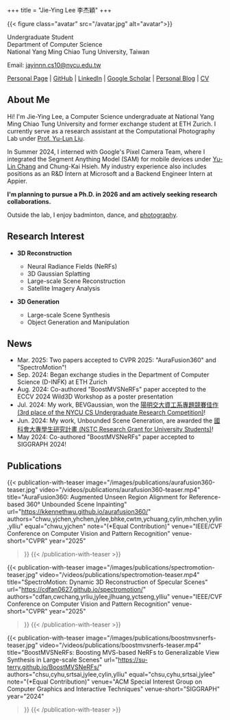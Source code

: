 +++
title = "Jie-Ying Lee 李杰穎"
+++

{{< figure class="avatar" src="/avatar.jpg" alt="avatar">}}

Undergraduate Student  
Department of Computer Science  
National Yang Ming Chiao Tung University, Taiwan

Email: [jayinnn.cs10@nycu.edu.tw](mailto:jayinnn.cs10@nycu.edu.tw)

[Personal Page](https://jayinnn.dev) | [GitHub](http://github.com/jayin92) | [LinkedIn](https://www.linkedin.com/in/jayinnn/) | [Google Scholar](https://scholar.google.com/citations?view_op=list_works&hl=zh-TW&user=mKB6voEAAAAJ) | [Personal Blog](https://blog.jayinnn.dev/) | [CV](https://raw.githubusercontent.com/jayin92/CV/main/cv.pdf)



## About Me

Hi! I'm Jie-Ying Lee, a Computer Science undergraduate at National Yang Ming Chiao Tung University and former exchange student at ETH Zurich. I currently serve as a research assistant at the Computational Photography Lab under [Prof. Yu-Lun Liu](https://yulunalexliu.github.io/).

In Summer 2024, I interned with Google's Pixel Camera Team, where I integrated the Segment Anything Model (SAM) for mobile devices under [Yu-Lin Chang](https://scholar.google.com/citations?user=0O9rukQAAAAJ&hl=en) and Chung-Kai Hsieh. My industry experience also includes positions as an R&D Intern at Microsoft and a Backend Engineer Intern at Appier.

**I'm planning to pursue a Ph.D. in 2026 and am actively seeking research collaborations.**

Outside the lab, I enjoy badminton, dance, and [photography](https://www.instagram.com/photograbear_/).


## Research Interest

- **3D Reconstruction**
  - Neural Radiance Fields (NeRFs)
  - 3D Gaussian Splatting
  - Large-scale Scene Reconstruction
  - Satellite Imagery Analysis

- **3D Generation**
  - Large-scale Scene Synthesis
  - Object Generation and Manipulation

## News

- Mar. 2025: Two papers accepted to CVPR 2025: "AuraFusion360" and "SpectroMotion"!
- Sep. 2024: Began exchange studies in the Department of Computer Science (D-INFK) at ETH Zurich
- Aug. 2024: Co-authored "BoostMVSNeRFs" paper accepted to the ECCV 2024 Wild3D Workshop as a poster presentation
- Jul. 2024: My work, BEVGaussian, won the [陽明交大資工系專題競賽佳作 (3rd place of the NYCU CS Undergraduate Research Competition)](https://www.cs.nycu.edu.tw/storage/materials/xeXTWKdsG4IkteKZGx3lxO6WdeZv4Qi0mgaomFJr.pdf)!
- Jun. 2024: My work, Unbounded Scene Generation, are awarded the [國科會大專學生研究計畫 (NSTC Research Grant for University Students)](https://www.nstc.gov.tw/folksonomy/list/2af9ad9a-1f47-450d-b5a1-2cb43de8290c?l=ch)!
- May 2024: Co-authored "BoostMVSNeRFs" paper accepted to SIGGRAPH 2024!  

## Publications

{{< publication-with-teaser 
    image="/images/publications/aurafusion360-teaser.jpg" 
    video="/videos/publications/aurafusion360-teaser.mp4" 
    title="AuraFusion360: Augmented Unseen Region Alignment for Reference-based 360° Unbounded Scene Inpainting" 
    url="https://kkennethwu.github.io/aurafusion360/" 
    authors="chwu,yjchen,yhchen,jylee,bhke,cwtm,ychuang,cylin,mhchen,yylin,ylliu" 
    equal="chwu,yjchen" 
    note="(*Equal Contribution)" 
    venue="IEEE/CVF Conference on Computer Vision and Pattern Recognition" 
    venue-short="CVPR" 
    year="2025" 
>}}
{{< /publication-with-teaser >}}

{{< publication-with-teaser 
    image="/images/publications/spectromotion-teaser.jpg" 
    video="/videos/publications/spectromotion-teaser.mp4" 
    title="SpectroMotion: Dynamic 3D Reconstruction of Specular Scenes" 
    url="https://cdfan0627.github.io/spectromotion/" 
    authors="cdfan,cwchang,yrliu,jylee,jlhuang,yctseng,ylliu" 
    venue="IEEE/CVF Conference on Computer Vision and Pattern Recognition" 
    venue-short="CVPR" 
    year="2025" 
>}}
{{< /publication-with-teaser >}}

{{< publication-with-teaser 
    image="/images/publications/boostmvsnerfs-teaser.jpg" 
    video="/videos/publications/boostmvsnerfs-teaser.mp4" 
    title="BoostMVSNeRFs: Boosting MVS-based NeRFs to Generalizable View Synthesis in Large-scale Scenes" 
    url="https://su-terry.github.io/BoostMVSNeRFs/" 
    authors="chsu,cyhu,srtsai,jylee,cylin,ylliu" 
    equal="chsu,cyhu,srtsai,jylee" 
    note="(*Equal Contribution)" 
    venue="ACM Special Interest Group on Computer Graphics and Interactive Techniques" 
    venue-short="SIGGRAPH" 
    year="2024" 
>}}
{{< /publication-with-teaser >}}
